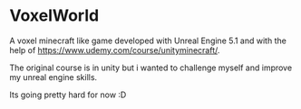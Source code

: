 # VoxelWorld
 A voxel minecraft like game developed with Unreal Engine 5.1 and with the help of https://www.udemy.com/course/unityminecraft/.
 
 The original course is in unity but i wanted to challenge myself and improve my unreal engine skills.

 Its going pretty hard for now :D
